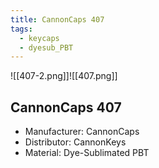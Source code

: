 ```yaml
---
title: CannonCaps 407
tags:
  - keycaps
  - dyesub_PBT
---
```


![[407-2.png]]![[407.png]]

## CannonCaps 407

- Manufacturer: CannonCaps
- Distributor: CannonKeys
- Material: Dye-Sublimated PBT
